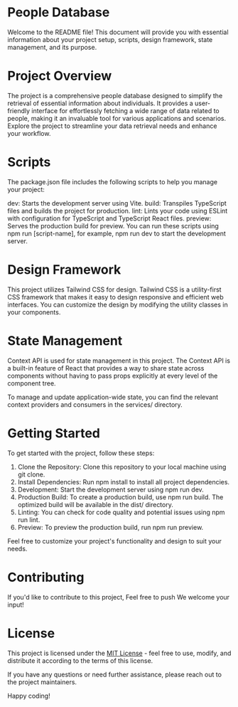 # People Database

Welcome to the README file!
This document will provide you with essential information about your project setup, scripts, design framework, state management, and its purpose.

# Project Overview

The project is a comprehensive people database designed to simplify the retrieval of essential information about individuals. It provides a user-friendly interface for effortlessly fetching a wide range of data related to people, making it an invaluable tool for various applications and scenarios. Explore the project to streamline your data retrieval needs and enhance your workflow.

# Scripts

The package.json file includes the following scripts to help you manage your project:

dev: Starts the development server using Vite.
build: Transpiles TypeScript files and builds the project for production.
lint: Lints your code using ESLint with configuration for TypeScript and TypeScript React files.
preview: Serves the production build for preview.
You can run these scripts using npm run [script-name], for example, npm run dev to start the development server.

# Design Framework

This project utilizes Tailwind CSS for design. Tailwind CSS is a utility-first CSS framework that makes it easy to design responsive and efficient web interfaces. You can customize the design by modifying the utility classes in your components.

# State Management

Context API is used for state management in this project. The Context API is a built-in feature of React that provides a way to share state across components without having to pass props explicitly at every level of the component tree.

To manage and update application-wide state, you can find the relevant context providers and consumers in the services/ directory.

# Getting Started

To get started with the project, follow these steps:

1. Clone the Repository: Clone this repository to your local machine using git clone.
2. Install Dependencies: Run npm install to install all project dependencies.
3. Development: Start the development server using npm run dev.
4. Production Build: To create a production build, use npm run build. The optimized build will be available in the dist/ directory.
5. Linting: You can check for code quality and potential issues using npm run lint.
6. Preview: To preview the production build, run npm run preview.

Feel free to customize your project's functionality and design to suit your needs.

# Contributing

If you'd like to contribute to this project, Feel free to push We welcome your input!

# License

This project is licensed under the [MIT License](https://opensource.org/license/mit/) - feel free to use, modify, and distribute it according to the terms of this license.

If you have any questions or need further assistance, please reach out to the project maintainers.

Happy coding!
